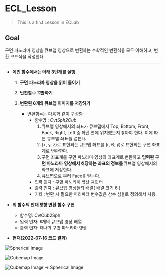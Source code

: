 # ECL_Lesson
> This is a first Lesson in ECLab   
## __Goal__   
구면 파노라마 영상을 큐브맵 영상으로 변환하는 수학적인 변환식을 모두 이해하고, 변환 코드식을 작성한다.   
___  


- __메인 함수에서는 아래 3단계를 실행.__  

    1. __구면 파노라마 영상을 읽어 들이기__

    2. __변환함수 호출하기__     

    3. __변환된 6개의 큐브맵 이미지를 저장하기__   
        - 변환함수는 다음과 같이 구성함:   
            - 함수명 : _CvtSph2Cub_    
                1. 큐브맵 영상에서의 좌표가 큐브맵에서 Top, Bottom, Front, Back, Right, Left 중 어떤 면에 위치했는지 찾아야 한다. 이에 따른 큐브맵 좌표를 얻는다.   
                2. (x, y, z)로 표현되는 큐브맵 좌표를 (r, Θ, ∮)로 표현되는 구면 좌표계로 변환한다.   
                3. 구면 좌표계를 구면 파노라마 영상의 좌표계로 변환하고 __입력된 구면 파노라마 영상에서 해당하는 좌표의 정보를__ 큐브맵 영상에서의 좌표에 저장한다.   
                4. 큐브맵으로 부터 Face를 얻는다.   
            - 입력 인자 : 구면 파노라마 영상 포인터   
            - 출력 인자 : 큐브맵 영상들의 배열( 배열 크기 6 )   
            - 기타 : 변환 시 필요한 파라미터 변수값은 상수 심볼로 정의해서 사용.   


- __위 함수의 반대 방향 변환 함수 구현__   
    - 함수명: CvtCub2Sph   
    - 입력 인자: 6개의 큐브맵 영상 배열   
    - 출력 인자: 하나의 구면 파노라마 영상   

- __현재(2022-07-16 코드 결과)__   

![Spherical Image](./Panorama.png)       


![Cubemap Image](./Cubemap.png)   


![Cubemap Image -> Spherical Image](./cvtPanorama.png)